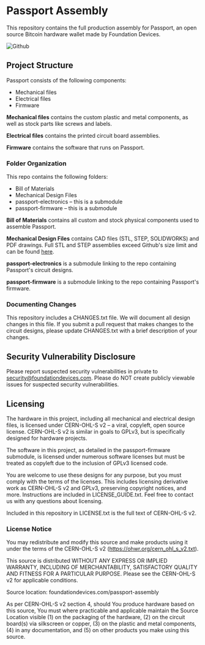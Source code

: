 # Passport Assembly

This repository contains the full production assembly for Passport, an open source Bitcoin hardware wallet made by Foundation Devices.

![Github](https://user-images.githubusercontent.com/14018740/118581529-c92edd80-b75f-11eb-94c5-0f4fef2c5a48.jpg)

## Project Structure
Passport consists of the following components:
- Mechanical files
- Electrical files
- Firmware

**Mechanical files** contains the custom plastic and metal components, as well as stock parts like screws and labels.

**Electrical files** contains the printed circuit board assemblies.

**Firmware** contains the software that runs on Passport.

### Folder Organization
This repo contains the following folders:
- Bill of Materials
- Mechanical Design Files
- passport-electronics – this is a submodule
- passport-firmware – this is a submodule

**Bill of Materials** contains all custom and stock physical components used to assemble Passport.

**Mechanical Design Files** contains CAD files (STL, STEP, SOLIDWORKS) and PDF drawings. 
Full STL and STEP assemblies exceed Github's size limit and can be found [here](https://drive.google.com/drive/u/0/folders/1Z9FJ9kxqDMWf-vwsLpfFheNOHl8vTlpA).

**passport-electronics** is a submodule linking to the repo containing Passport's circuit designs.

**passport-firmware** is a submodule linking to the repo containing Passport's firmware.

### Documenting Changes
This repository includes a CHANGES.txt file. We will document all design changes in this file. If you submit a pull request that makes changes to the circuit designs, please update CHANGES.txt with a brief description of your changes.


## Security Vulnerability Disclosure
Please report suspected security vulnerabilities in private to security@foundationdevices.com. Please do NOT create publicly viewable issues for suspected security vulnerabilities.

## Licensing
The hardware in this project, including all mechanical and electrical design files, is licensed under CERN-OHL-S v2 – a viral, copyleft, open source license. CERN-OHL-S v2 is similar in goals to GPLv3, but is specifically designed for hardware projects.

The software in this project, as detailed in the passport-firmware submodule, is licensed under numerous software licenses but must be treated as copyleft due to the inclusion of GPLv3 licensed code.

You are welcome to use these designs for any purpose, but you must comply with the terms of the licenses. This includes licensing derivative work as CERN-OHL-S v2 and GPLv3, preserving copyright notices, and more. Instructions are included in LICENSE_GUIDE.txt. Feel free to contact us with any questions about licensing.

Included in this repository in LICENSE.txt is the full text of CERN-OHL-S v2.

### License Notice
You may redistribute and modify this source and make products using it
under the terms of the CERN-OHL-S v2 (https://ohwr.org/cern_ohl_s_v2.txt).

This source is distributed WITHOUT ANY EXPRESS OR IMPLIED WARRANTY,
INCLUDING OF MERCHANTABILITY, SATISFACTORY QUALITY AND FITNESS FOR A
PARTICULAR PURPOSE. Please see the CERN-OHL-S v2 for applicable conditions.

Source location: foundationdevices.com/passport-assembly

As per CERN-OHL-S v2 section 4, should You produce hardware based on this
source, You must where practicable and applicable maintain the Source Location
visible (1) on the packaging of the hardware, (2) on the circuit board(s) via
silkscreen or copper, (3) on the plastic and metal components, (4) in any documentation, 
and (5) on other products you make using this source.
